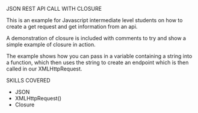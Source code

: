 JSON REST API CALL WITH CLOSURE

This is an example for Javascript intermediate level students on how to create a get request and get information from an api.

A demonstration of closure is included with comments to try and show a simple example of closure in action.

The example shows how you can pass in a variable containing a string into a function, which then uses the string to create an endpoint which is then called in our XMLHttpRequest. 

SKILLS COVERED
- JSON
- XMLHttpRequest()
- Closure